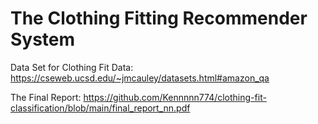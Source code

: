 # The Clothing Fitting Recommender System

Data Set for Clothing Fit Data: https://cseweb.ucsd.edu/~jmcauley/datasets.html#amazon_qa

The Final Report: https://github.com/Kennnnn774/clothing-fit-classification/blob/main/final_report_nn.pdf



